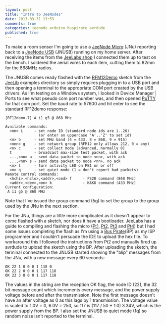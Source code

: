 ```yaml
---
layout: post
title: "Intro to JeeNodes"
date: 2013-03-31 13:53
comments: true
categories: jeenode arduino buspirate avrdude
published: true
---
```


To make a room sensor I'm going to use a [JeeNode Micro][jlu] (JNu) reporting back to a [JeeNode USB][jlusb] (JNUSB) running on my home server.  After receiving the items from the [JeeLabs shop][jlshop] I connected them up to test on the bench.  I soldered the aerial wires to each item, cutting them to 82mm for the 868MHz radios.

The JNUSB comes ready flashed with the [RFM12Demo][jl-rf12demo] sketch from the [JeeLib][jlib] examples directory so simply requires plugging in to a USB port and then opening a terminal to the appropriate COM port created by the USB drivers.  As I'm testing on a Windows system, I looked in Device Manager | Ports to see what pseudo com port number was, and then opened [PuTTY][putty] for that com port.  Set the baud rate to 57600 and hit enter to see the standard RF12demo response:

 [jlu]:   	http://jeelabs.net/projects/hardware/wiki/JeeNode_Micro
 [jlusb]:	http://jeelabs.net/projects/hardware/wiki/JeeNode_USB
 [jlshop]:	http://jeelabs.com/
 [jlib]:	https://github.com/jcw/jeelib
 [jl-rf12demo]:	https://github.com/jcw/jeelib/tree/master/examples/RF12/RF12demo
 [putty]:	http://www.chiark.greenend.org.uk/~sgtatham/putty/
 
```
[RF12demo.7] A i1 g5 @ 868 MHz

Available commands:
  <nn> i     - set node ID (standard node ids are 1..26)
               (or enter an uppercase 'A'..'Z' to set id)
  <n> b      - set MHz band (4 = 433, 8 = 868, 9 = 915)
  <nnn> g    - set network group (RFM12 only allows 212, 0 = any)
  <n> c      - set collect mode (advanced, normally 0)
  t          - broadcast max-size test packet, with ack
  ...,<nn> a - send data packet to node <nn>, with ack
  ...,<nn> s - send data packet to node <nn>, no ack
  <n> l      - turn activity LED on PB1 on or off
  <n> q      - set quiet mode (1 = don't report bad packets)
Remote control commands:
  <hchi>,<hclo>,<addr>,<cmd> f     - FS20 command (868 MHz)
  <addr>,<dev>,<on> k              - KAKU command (433 MHz)
Current configuration:
 A i1 g5 @ 868 MHz
```

Note that I've issued the group command (5g) to set the group to the group used by the JNu in the next section.

For the JNu, things are a little more complicated as it doesn't appear to come flashed with a sketch, nor does it have a bootloader.  JeeLabs has a guide to compiling and flashing the micro ([Pt1][jlu-1], [Pt2][jlu-2], [Pt3][jlu-3] and [Pt4][jlu-4]) but I had some issues completing the flash as I'm using a [Bus Pirate][bp](BP) as my ISP programmer and I couldn't persuade the IDE to upload the hex file.  To workaround this I followed the instructions from Pt2 and manually fired up avrdude to upload the sketch using the BP.  After uploading the sketch, the terminal connected to the JNUSB started showing the "blip" messages from the JNu, with a new message every 60 seconds:

```
OK 22 1 0 0 0 1 118 0
OK 22 2 0 0 0 1 117 118
OK 22 3 0 0 0 1 117 118
```

The values in the string are the reception OK flag, the node ID (22), the 32 bit message count which increments every message, and the power supply voltage before and after the transmission.  Note the first message doesn't have an after voltage as 0 as this lags by 1 transmission.  The voltage value is scaled to 1.0V = 0, 6.0V = 250, so 117 is (117 / 50 + 1.0) 3.34V, which is the power supply from the BP.  I also set the JNUSB to quiet mode (1q) so random noise isn't reported to the terminal.

 [jlu-1]:	http://jeelabs.org/2013/03/03/programming-the-jnu-v3-part-1/
 [jlu-2]:	http://jeelabs.org/2013/03/07/programming-the-jn%C2%B5-v3-part-2/
 [jlu-3]:	http://jeelabs.org/2013/03/20/programming-the-jnu-again/
 [jlu-4]:	http://jeelabs.org/2013/03/21/programming-the-jn%C2%B5-at-last/
 [bp]:		http://dangerousprototypes.com/docs/Bus_Pirate
